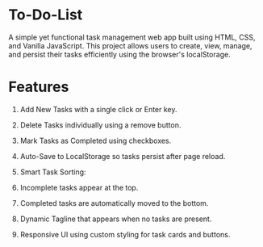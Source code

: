 # To-Do-List

A simple yet functional task management web app built using HTML, CSS, and Vanilla JavaScript. This project allows users to create, view, manage, and persist their tasks efficiently using the browser's localStorage.

# Features

1. Add New Tasks with a single click or Enter key.

2. Delete Tasks individually using a remove button.

3. Mark Tasks as Completed using checkboxes.

4. Auto-Save to LocalStorage so tasks persist after page reload.

5. Smart Task Sorting:

6. Incomplete tasks appear at the top.

7. Completed tasks are automatically moved to the bottom.

8. Dynamic Tagline that appears when no tasks are present.

9. Responsive UI using custom styling for task cards and buttons.

